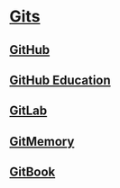 # [Gits](https://github.com/Anlominus/Gits)

## [GitHub](https://github.com/)
## [GitHub Education](https://education.github.com/)
## [GitLab](https://gitlab.com/)
## [GitMemory](https://gitmemory.cn/@Anlominus)
## [GitBook](https://app.gitbook.com/home)
